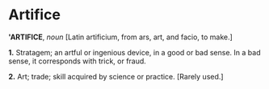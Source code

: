 # Artifice

**'ARTIFICE**, _noun_ \[Latin artificium, from ars, art, and facio, to make.\]

**1.** Stratagem; an artful or ingenious device, in a good or bad sense. In a bad sense, it corresponds with trick, or fraud.

**2.** Art; trade; skill acquired by science or practice. \[Rarely used.\]